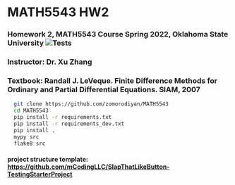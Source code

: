 # MATH5543 HW2 
### Homework 2, MATH5543 Course Spring 2022, Oklahoma State University ![Tests](https://github.com/mCodingLLC/SlapThatLikeButton-TestingStarterProject/actions/workflows/tests.yml/badge.svg)
### Instructor: Dr. Xu Zhang
### Textbook: Randall J. LeVeque. Finite Difference Methods for Ordinary and Partial Differential Equations. SIAM, 2007


<!-- Code Blocks -->
```bash
  git clone https://github.com/zomorodiyan/MATH5543
  cd MATH5543
  pip install -r requirements.txt
  pip install -r requirements_dev.txt
  pip install .
  mypy src
  flake8 src
```


#### project structure template: https://github.com/mCodingLLC/SlapThatLikeButton-TestingStarterProject
